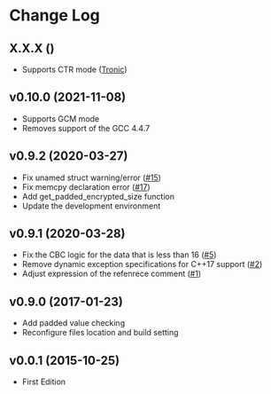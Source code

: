 Change Log
==========

## X.X.X ()

- Supports CTR mode ([Tronic](https://github.com/Tronic))


## v0.10.0 (2021-11-08)

- Supports GCM mode
- Removes support of the GCC 4.4.7


## v0.9.2 (2020-03-27)

- Fix unamed struct warning/error ([#15](https://github.com/kkAyataka/plusaes/issues/15))
- Fix memcpy declaration error ([#17](https://github.com/kkAyataka/plusaes/issues/17))
- Add get_padded_encrypted_size function
- Update the development environment


## v0.9.1 (2020-03-28)

- Fix the CBC logic for the data that is less than 16 ([#5](https://github.com/kkAyataka/plusaes/issues/5))
- Remove dynamic exception specifications for C++17 support ([#2](https://github.com/kkAyataka/plusaes/issues/2))
- Adjust expression of the refenrece comment ([#1](https://github.com/kkAyataka/plusaes/issues/1))


## v0.9.0 (2017-01-23)

- Add padded value checking
- Reconfigure files location and build setting


## v0.0.1 (2015-10-25)

- First Edition
